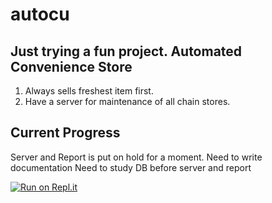 # autocu
Just trying a fun project.
Automated Convenience Store
-----------------------------------------------------------------
1. Always sells freshest item first.
2. Have a server for maintenance of all chain stores.

Current Progress
------------------------------------------------------------------
Server and Report is put on hold for a moment.
Need to write documentation 
Need to study DB before server and report

[![Run on Repl.it](https://repl.it/badge/github/ryupark1321/autocu)](https://repl.it/github/ryupark1321/autocu)